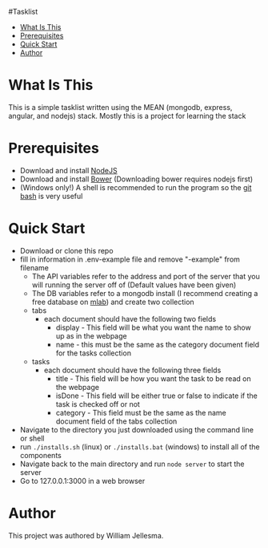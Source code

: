 #Tasklist
* [What Is This](#What-is-this "What is this")
* [Prerequisites](#Prerequisites "Prerequisites")
* [Quick Start](#Quick-Start "Quick Start")
* [Author](#Author "Author")

<a name="What-is-this"><h1>What Is This</h1></a>
  <p>This is a simple tasklist written using the MEAN (mongodb, express, angular, and nodejs) stack. Mostly this is a project for learning the stack</p>

<a name="Prerequisites"><h1>Prerequisites</h1></a>
* Download and install [NodeJS](https://nodejs.org/en/download/)
* Download and install [Bower](https://bower.io/) (Downloading bower requires nodejs first)
* (Windows only!) A shell is recommended to run the program so the [git bash](https://git-scm.com/downloads) is very useful

<a name="Quick-Start"><h1>Quick Start</h1></a>
* Download or clone this repo
* fill in information in .env-example file and remove "-example" from filename
  * The API variables refer to the address and port of the server that you will running the server off of (Default values have been given)
  * The DB variables refer to a mongodb install (I recommend creating a free database on [mlab](https://mlab.com)) and create two collection
  * tabs
    * each document should have the following two fields
      * display - This field will be what you want the name to show up as in the webpage
      * name - this must be the same as the category document field for the tasks collection
  * tasks
    * each document should have the following three fields
      * title - This field will be how you want the task to be read on the webpage
      * isDone - This field will be either true or false to indicate if the task is checked off or not
      * category - This field must be the same as the name document field of the tabs collection
* Navigate to the directory you just downloaded using the command line or shell
* run `./installs.sh` (linux) or `./installs.bat` (windows) to install all of the components
* Navigate back to the main directory and run `node server` to start the server
* Go to 127.0.0.1:3000 in a web browser


<a name="Author"><h1>Author</h1></a>
  <p>This project was authored by William Jellesma. </p>
